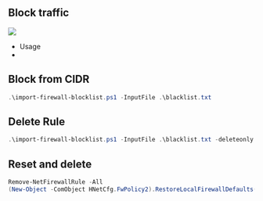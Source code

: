 ## Block traffic
![](https://github.com/nu11secur1ty/Windows/blob/master/Firewall/docs/wall.jpg)

- Usage
-   
## Block from CIDR
```powershell
.\import-firewall-blocklist.ps1 -InputFile .\blacklist.txt
```
## Delete Rule
```powershell
.\import-firewall-blocklist.ps1 -InputFile .\blacklist.txt -deleteonly
```
## Reset and delete
```powershell
Remove-NetFirewallRule -All
(New-Object -ComObject HNetCfg.FwPolicy2).RestoreLocalFirewallDefaults()
```

